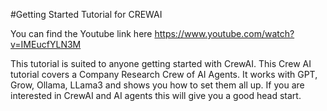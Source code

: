 #Getting Started Tutorial for CREWAI 

You can find the Youtube link here https://www.youtube.com/watch?v=IMEucfYLN3M 

This tutorial is suited to anyone getting started with CrewAI. This Crew AI tutorial covers a Company Research Crew of AI Agents. It works with GPT, Grow, Ollama, LLama3 and shows you how to set them all up. 
If you are interested in CrewAI and AI agents this will give you a good head start.
